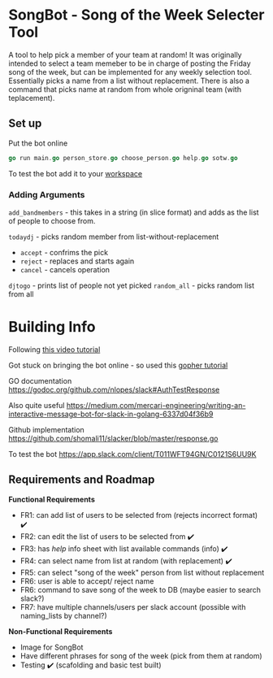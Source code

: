 # SongBot - Song of the Week Selecter Tool

A tool to help pick a member of your team at random! It was originally intended to select a team memeber to be in charge of posting the Friday song of the week, but can be implemented for any weekly selection tool. Essentially picks a name from a list without replacement. There is also a command that picks name at random from whole origninal team (with teplacement).

## Set up
Put the bot online 

```go
go run main.go person_store.go choose_person.go help.go sotw.go
```

To test the bot add it to your [workspace](https://app.slack.com/client/T011WFT94GN/C0121S6UU9K)

### Adding Arguments
`add_bandmembers` - this takes in a string (in slice format) and adds as the list of people to choose from. 

`todaydj` - picks random member from list-without-replacement
- `accept` - confrims the pick
- `reject` - replaces and starts again
- `cancel` - cancels operation

`djtogo` - prints list of people not yet picked
`random_all` - picks random list from all 


# Building Info
Following [this video tutorial](https://www.youtube.com/watch?v=zkB_c3cgtd0&t=1186s)

Got stuck on bringing the bot online - so used this [gopher tutorial](https://blog.gopheracademy.com/advent-2017/go-slackbot/)

GO documentation https://godoc.org/github.com/nlopes/slack#AuthTestResponse

Also quite useful https://medium.com/mercari-engineering/writing-an-interactive-message-bot-for-slack-in-golang-6337d04f36b9

Github implementation https://github.com/shomali11/slacker/blob/master/response.go

To test the bot https://app.slack.com/client/T011WFT94GN/C0121S6UU9K 


## Requirements and Roadmap
**Functional Requirements**
- FR1: can add list of users to be selected from (rejects incorrect format) :heavy_check_mark:
- FR2: can edit the list of users to be selected from :heavy_check_mark:
- FR3: has *help* info sheet with list available commands (info) :heavy_check_mark:
- FR4: can select name from list at random (with replacement) :heavy_check_mark:
- FR5: can select "song of the week" person from list without replacement 
- FR6: user is able to accept/ reject name 
- FR6: command to save song of the week to DB (maybe easier to search slack?)
- FR7: have multiple channels/users per slack account (possible with naming_lists by channel?)


**Non-Functional Requirements**
- Image for SongBot
- Have different phrases for song of the week (pick from them at random)
- Testing :heavy_check_mark: (scafolding and basic test built)